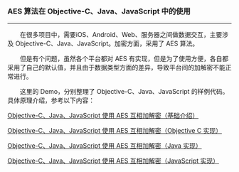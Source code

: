 ### AES 算法在 Objective-C、Java、JavaScript 中的使用

---

　　在很多项目中，需要iOS、Android、Web、服务器之间做数据交互，主要涉及 Objective-C、Java、JavaScript。加密方面，采用了 AES 算法。

　　但是有个问题，虽然各个平台都对 AES 有实现，但是为了使用方便，各自都采用了自己的默认值，并且由于数据类型方面的差异，导致平台间的加解密不能正常进行。

　　这里的 Demo，分别整理了 Objective-C、Java、JavaScript 的样例代码。具体原理介绍，参考以下内容：

[Objective-C、Java、JavaScript 使用 AES 互相加解密（基础介绍）](http://www.jianshu.com/p/9dea0f4b59f8)

[Objective-C、Java、JavaScript 使用 AES 互相加解密（Objective C 实现）](http://www.jianshu.com/p/a0947ff2eae7)

[Objective-C、Java、JavaScript 使用 AES 互相加解密（Java 实现）](http://www.jianshu.com/p/b91e81cb075c)

[Objective-C、Java、JavaScript 使用 AES 互相加解密（JavaScript 实现）](http://www.jianshu.com/p/7d126a2bbe29)
